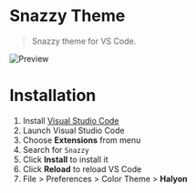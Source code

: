 # Snazzy Theme

> Snazzy theme for VS Code.

![Preview](images/preview.gif)

# Installation

1. Install [Visual Studio Code](https://code.visualstudio.com/)
2. Launch Visual Studio Code
3. Choose **Extensions** from menu
4. Search for `Snazzy`
5. Click **Install** to install it
6. Click **Reload** to reload VS Code
7. File > Preferences > Color Theme > **Halyon**
